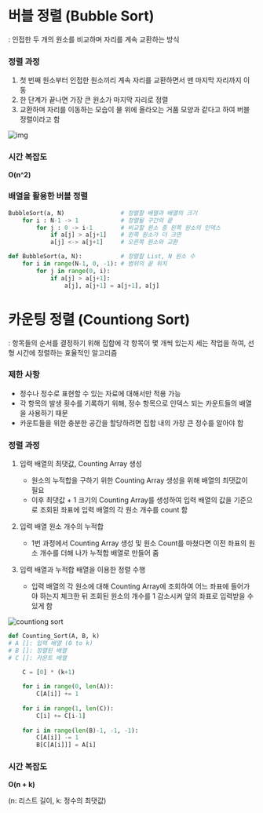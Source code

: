 # 버블 정렬 (Bubble Sort) 

: 인접한 두 개의 원소를 비교하며 자리를 계속 교환하는 방식

### 정렬 과정

1. 첫 번째 원소부터 인접한 원소끼리 계속 자리를 교환하면서 맨 마지막 자리까지 이동
2. 한 단계가 끝나면 가장 큰 원소가 마지막 자리로 정렬
3. 교환하며 자리를 이동하는 모습이 물 위에 올라오는 거품 모양과 같다고 하여 버블 정렬이라고 함

![img](https://github.com/GimunLee/tech-refrigerator/raw/master/Algorithm/resources/bubble-sort-001.gif)



### 시간 복잡도

**O(n^2)**



### 배열을 활용한 버블 정렬

```python
BubbleSort(a, N)				# 정렬할 배열과 배열의 크기
	for i : N-1 -> 1			# 정렬될 구간의 끝
		for j : 0 -> i-1		# 비교할 원소 중 왼쪽 원소의 인덱스
			if a[j] > a[j+1] 	# 왼쪽 원소가 더 크면
			a[j] <-> a[j+1]		# 오른쪽 원소와 교환
```

```python
def BubbleSort(a, N):			# 정렬할 List, N 원소 수
	for i in range(N-1, 0, -1):	# 범위의 끝 위치
    	for j in range(0, i):
            if a[j] > a[j+1]:
            	a[j], a[j+1] = a[j+1], a[j]
```



# 카운팅 정렬 (Countiong Sort)

: 항목들의 순서를 결정하기 위해 집합에 각 항목이 몇 개씩 있는지 세는 작업을 하여, 선형 시간에 정렬하는 효율적인 알고리즘



### 제한 사항

- 정수나 정수로 표현할 수 있는 자료에 대해서만 적용 가능
- 각 항목의 발생 횟수를 기록하기 위해, 정수 항목으로 인덱스 되는 카운트들의 배열을 사용하기 때문
- 카운트들을 위한 충분한 공간을 할당하려면 집합 내의 가장 큰 정수를 알아야 함



### 정렬 과정

1. 입력 배열의 최댓값, Counting Array 생성

   - 원소의 누적합을 구하기 위한 Counting Array 생성을 위해 배열의 최댓값이 필요
   - 이후 최댓값 + 1 크기의 Counting Array를 생성하여 입력 배열의 값을 기준으로 조회된 좌표에 입력 배열의 각 원소 개수를 count 함

2. 입력 배열 원소 개수의 누적합

   - 1번 과정에서 Counting Array 생성 및 원소 Count를 마쳤다면 이전 좌표의 원소 개수를 더해 나가 누적합 배열로 만들어 줌

3. 입력 배열과 누적합 배열을 이용한 정렬 수행

   - 입력 배열의 각 원소에 대해 Counting Array에 조회하여 어느 좌표에 들어가야 하는지 체크한 뒤 조회된 원소의 개수를 1 감소시켜 앞의 좌표로 입력받을 수 있게 함

![countiong sort](https://blog.kakaocdn.net/dn/QiWZZ/btq89vkmDh7/40myVsVLfxYVPs9fKtu7s0/img.png)

```python
def Counting_Sort(A, B, k)
# A []: 입력 배열 (0 to k)
# B []: 정렬된 배열
# C []: 카운트 배열

	C = [0] * (k+1)
    
    for i in range(0, len(A)):
        C[A[i]] += 1
    
    for i in range(1, len(C)):
        C[i] += C[i-1]
    
    for i in range(len(B)-1, -1, -1):
        C[A[i]] -= 1
        B[C[A[i]]] = A[i]
```



### 시간 복잡도

**O(n + k)**

(n: 리스트 길이, k: 정수의 최댓값)
